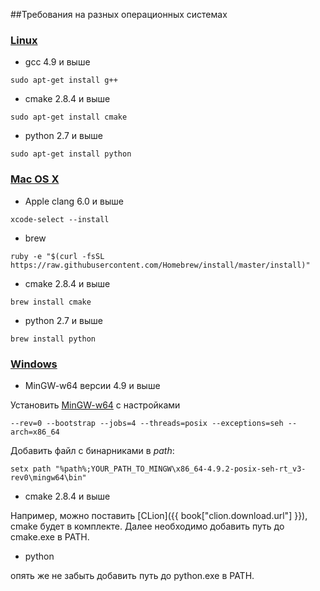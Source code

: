 ##Требования на разных операционных системах
### [Linux](#linux)
- gcc 4.9 и выше
```
sudo apt-get install g++
```
- cmake 2.8.4 и выше
```
sudo apt-get install cmake
```
- python 2.7 и выше
```
sudo apt-get install python
```

### [Mac OS X](#macosx)
- Apple clang 6.0 и выше
```
xcode-select --install
```
- brew
```
ruby -e "$(curl -fsSL https://raw.githubusercontent.com/Homebrew/install/master/install)"
```
- cmake 2.8.4 и выше
```
brew install cmake
```
- python 2.7 и выше
```
brew install python
```

### [Windows](#windows)
- MinGW-w64 версии 4.9 и выше

Установить [MinGW-w64](http://sourceforge.net/projects/mingw-w64/)
с настройками 
```
--rev=0 --bootstrap --jobs=4 --threads=posix --exceptions=seh --arch=x86_64
```
Добавить файл с бинарниками в *path*:
```
setx path "%path%;YOUR_PATH_TO_MINGW\x86_64-4.9.2-posix-seh-rt_v3-rev0\mingw64\bin"
```

- cmake 2.8.4 и выше

Например, можно поставить [CLion]({{ book["clion.download.url"] }}), cmake будет в комплекте. Далее необходимо добавить путь до cmake.exe в PATH.

- python

опять же не забыть добавить путь до python.exe в PATH.